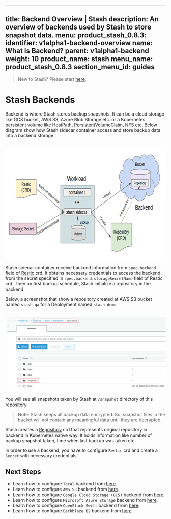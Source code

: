 
---
title: Backend Overview | Stash
description: An overview of backends used by Stash to store snapshot data.
menu:
  product_stash_0.8.3:
    identifier: v1alpha1-backend-overview
    name: What is Backend?
    parent: v1alpha1-backend
    weight: 10
product_name: stash
menu_name: product_stash_0.8.3
section_menu_id: guides
---

> New to Stash? Please start [here](/docs/concepts/README.md).

# Stash Backends

Backend is where Stash stores backup snapshots. It can be a cloud storage like GCS bucket, AWS S3, Azure Blob Storage etc. or a Kubernetes persistent volume like [HostPath](https://kubernetes.io/docs/concepts/storage/volumes/#hostpath), [PersistentVolumeClaim](https://kubernetes.io/docs/concepts/storage/volumes/#persistentvolumeclaim), [NFS](https://kubernetes.io/docs/concepts/storage/volumes/#nfs) etc. Below diagram show how Stash sidecar container access and store backup data into a backend storage.

<p align="center">
  <img alt="Stash Backup Overview" height="350px", src="/docs/images/backup-overview.png">
</p>

Stash sidecar container receive backend information from `spec.backend` field of [Restic](/docs/concepts/crds/restic.md) crd. It obtains necessary credentials to access the backend from the secret specified in `spec.backend.storageSecretName` field of Restic crd. Then on first backup schedule, Stash initialize a repository in the backend.

Below, a screenshot that show a repository created at AWS S3 bucket named `stash-qa` for a Deployment named `stash-demo`.

<p align="center">
  <img alt="Repository in AWS S3 Backend", src="/docs/images/platforms/eks/s3-backup-repository.png">
</p>

You will see all snapshots taken by Stash at `/snapshot` directory of this repository.

> Note: Stash keeps all backup data encrypted. So, snapshot files in the bucket will not contain any meaningful data until they are decrypted.

Stash creates a [Repository](/docs/concepts/crds/repository.md) crd that represents original repository in backend in Kubernetes native way. It holds information like number of backup snapshot taken, time when last backup was taken etc.

In order to use a backend, you have to configure `Restic` crd and create a `Secret` with necessary credentials.

## Next Steps

- Learn how to configure `local` backend from [here](/docs/guides/v1alpha1/backends/local.md).
- Learn how to configure `AWS S3` backend from [here](/docs/guides/v1alpha1/backends/s3.md).
- Learn how to configure `Google Cloud Storage (GCS)` backend from [here](/docs/guides/v1alpha1/backends/gcs.md).
- Learn how to configure `Microsoft Azure Storage` backend from [here](/docs/guides/v1alpha1/backends/azure.md).
- Learn how to configure `OpenStack Swift` backend from [here](/docs/guides/v1alpha1/backends/swift.md).
- Learn how to configure `Backblaze B2` backend from [here](/docs/guides/v1alpha1/backends/b2.md).
